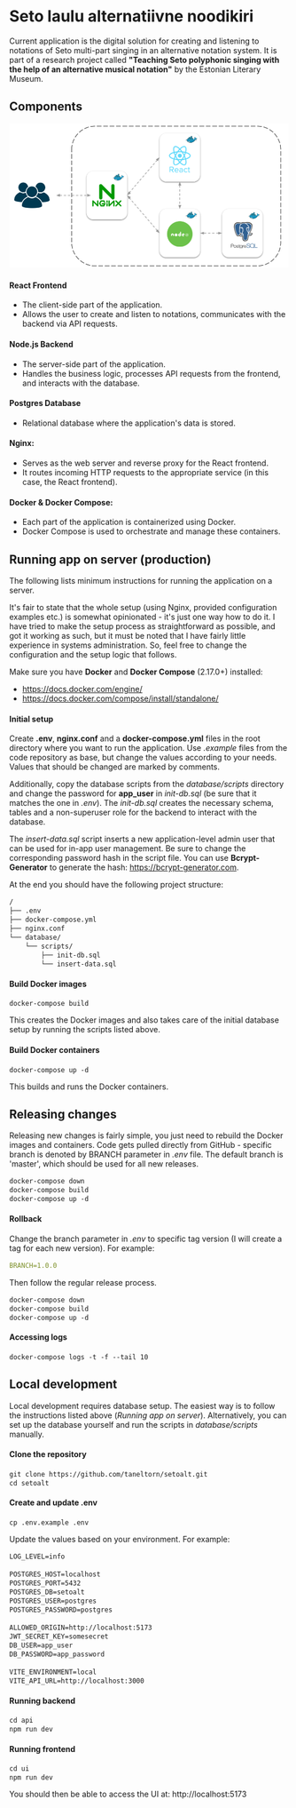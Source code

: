 # Seto laulu alternatiivne noodikiri
Current application is the digital solution for creating and listening to notations of Seto multi-part singing in an alternative notation system. 
It is part of a research project called **"Teaching Seto polyphonic singing with the help of an alternative musical notation"** by the Estonian Literary Museum.


## Components

![alt text](ui/public/architecture.png)

#### React Frontend
- The client-side part of the application.
- Allows the user to create and listen to notations, communicates with the backend via API requests.

#### Node.js Backend
- The server-side part of the application.
- Handles the business logic, processes API requests from the frontend, and interacts with the database.

#### Postgres Database
- Relational database where the application's data is stored.

#### Nginx:
- Serves as the web server and reverse proxy for the React frontend.
- It routes incoming HTTP requests to the appropriate service (in this case, the React frontend).

#### Docker & Docker Compose:
- Each part of the application is containerized using Docker.
- Docker Compose is used to orchestrate and manage these containers.


## Running app on server (production)
The following lists minimum instructions for running the application on a server. 

It's fair to state that the whole setup (using Nginx, provided configuration examples etc.) is somewhat opinionated - it's just one way how to do it. 
I have tried to make the setup process as straightforward as possible, and got it working as such, but it must be noted that
I have fairly little experience in systems administration. So, feel free to change the configuration
and the setup logic that follows.

Make sure you have **Docker** and **Docker Compose** (2.17.0+) installed:

- https://docs.docker.com/engine/
- https://docs.docker.com/compose/install/standalone/


#### Initial setup
Create **.env**, **nginx.conf** and a **docker-compose.yml** files in the root directory where you want to run the application. 
Use *.example* files from the code repository as base, but change the values according to your needs. Values that should be changed 
are marked by comments.

Additionally, copy the database scripts from the *database/scripts* directory and change the password for **app_user** in
*init-db.sql* (be sure that it matches the one in *.env*). The *init-db.sql* creates the necessary schema, tables and a non-superuser
role for the backend to interact with the database.

The *insert-data.sql* script inserts a new application-level admin user
that can be used for in-app user management. Be sure to change the corresponding password hash in the script file.
You can use **Bcrypt-Generator** to generate the hash: https://bcrypt-generator.com.

At the end you should have the following project structure:
```
/
├── .env
├── docker-compose.yml
├── nginx.conf
└── database/
    └── scripts/
        ├── init-db.sql
        └── insert-data.sql
```

#### Build Docker images
```shell
docker-compose build
```
This creates the Docker images and also takes care of the initial database setup by running the scripts listed above.

#### Build Docker containers
```shell
docker-compose up -d
```
This builds and runs the Docker containers.

## Releasing changes
Releasing new changes is fairly simple, you just need to rebuild the Docker images and containers. Code gets pulled directly from GitHub - 
specific branch is denoted by BRANCH parameter in *.env* file. The default branch is 'master', which should be used for all new releases.
```shell
docker-compose down
docker-compose build
docker-compose up -d
```

#### Rollback
Change the branch parameter in *.env* to specific tag version (I will create a tag for each new version). For example:
```yaml
BRANCH=1.0.0
```
Then follow the regular release process.
```shell
docker-compose down
docker-compose build
docker-compose up -d
```

#### Accessing logs
```shell
docker-compose logs -t -f --tail 10
```

## Local development
Local development requires database setup. The easiest way is to follow the instructions listed above
(*Running app on server*). Alternatively, you can set up the database yourself and run the scripts in
*database/scripts* manually.

#### Clone the repository
```shell
git clone https://github.com/taneltorn/setoalt.git
cd setoalt
```

#### Create and update .env
```shell
cp .env.example .env
```
Update the values based on your environment. For example:
```
LOG_LEVEL=info

POSTGRES_HOST=localhost
POSTGRES_PORT=5432
POSTGRES_DB=setoalt
POSTGRES_USER=postgres
POSTGRES_PASSWORD=postgres

ALLOWED_ORIGIN=http://localhost:5173
JWT_SECRET_KEY=somesecret
DB_USER=app_user
DB_PASSWORD=app_password

VITE_ENVIRONMENT=local
VITE_API_URL=http://localhost:3000
```

#### Running backend
```shell
cd api
npm run dev
```

#### Running frontend
```shell
cd ui
npm run dev
```

You should then be able to access the UI at: http://localhost:5173